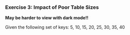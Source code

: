 ### Exercise 3: Impact of Poor Table Sizes
**May be harder to view with dark mode!!**

Given the following set of keys: 5, 10, 15, 20, 25, 30, 35, 40